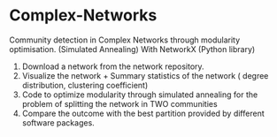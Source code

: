 # Complex-Networks
Community detection in Complex Networks through modularity optimisation. (Simulated Annealing)
With NetworkX (Python library)

  1. Download a network from the network repository.
  2. Visualize the network + Summary statistics of the network ( degree distribution, clustering coefficient)
  3. Code to optimize modularity through simulated annealing for the problem of splitting the network in TWO communities
  4. Compare the outcome with the best partition provided by different software packages.

